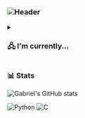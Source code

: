 ### ![Header](./your-header-image-name.png)

<details>
 <summary><h3>🖧 I'm currently...</h3></summary>
   - working on a ransomware detection project at UFSM (Universidade Federal de Santa Maria).
</details>

### 📊 Stats

![Gabriel's GitHub stats](https://github-readme-stats.vercel.app/api?username=gabrielfoletto&show_icons=true&theme=tokyonight)

![Python](https://img.shields.io/badge/Python-14354C?style=for-the-badge&logo=python&logoColor=white) ![C](https://img.shields.io/badge/C-00599C?style=for-the-badge&logo=c&logoColor=white)
